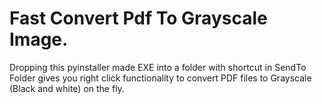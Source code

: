 # Fast Convert Pdf To Grayscale Image.
Dropping this pyinstaller made EXE into a folder with shortcut in SendTo Folder gives you right click functionality to convert PDF files to Grayscale
(Black and white) on the fly.
